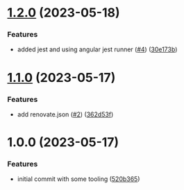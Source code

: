 # [1.2.0](https://github.com/codingones-github-templates/angular-client/compare/v1.1.0...v1.2.0) (2023-05-18)

### Features

- added jest and using angular jest runner ([#4](https://github.com/codingones-github-templates/angular-client/issues/4)) ([30e173b](https://github.com/codingones-github-templates/angular-client/commit/30e173b26b7a6cbfbbb9f5f1707860e23a0dea28))

# [1.1.0](https://github.com/codingones-github-templates/angular-client/compare/v1.0.0...v1.1.0) (2023-05-17)

### Features

- add renovate.json ([#2](https://github.com/codingones-github-templates/angular-client/issues/2)) ([362d53f](https://github.com/codingones-github-templates/angular-client/commit/362d53f796820f769c8fb0bdc75bec5aa286f6fb))

# 1.0.0 (2023-05-17)

### Features

- initial commit with some tooling ([520b365](https://github.com/codingones-github-templates/angular-client/commit/520b3654530d207ef228723260e0caa72c58787b))
